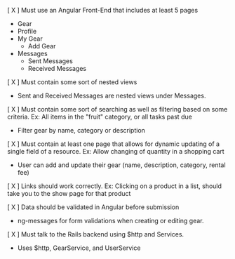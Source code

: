 [ X ] Must use an Angular Front-End that includes at least 5 pages
  - Gear
  - Profile
  - My Gear
    - Add Gear
  - Messages
    - Sent Messages
    - Received Messages

[ X ] Must contain some sort of nested views
  - Sent and Received Messages are nested views under Messages. 

[ X ] Must contain some sort of searching as well as filtering based on some criteria. Ex: All items in the "fruit" category, or all tasks past due
  - Filter gear by name, category or description 

[ X ] Must contain at least one page that allows for dynamic updating of a single field of a resource. Ex: Allow changing of quantity in a shopping cart
  - User can add and update their gear (name, description, category, rental fee)

[ X ] Links should work correctly. Ex: Clicking on a product in a list, should take you to the show page for that product

[ X ] Data should be validated in Angular before submission
  - ng-messages for form validations when creating or editing gear. 

[ X ] Must talk to the Rails backend using $http and Services.
  - Uses $http, GearService, and UserService